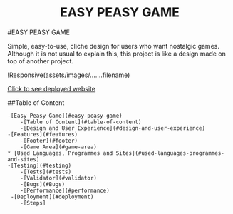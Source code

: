 <h1 align="center">EASY PEASY GAME</h1

#EASY PEASY GAME

Simple, easy-to-use, cliche design for users who want nostalgic games. Although it is not usual to explain this, this project is like a design made on top of another project.

!Responsive(assets/images/.......filename)

[Click to see deployed website](URL     )

##Table of Content

    -[Easy Peasy Game](#easy-peasy-game)
        -[Table of Content](#table-of-content)
        -[Design and User Experience](#design-and-user-experience)
    -[Features](#features)
        -[Footer](#footer)       
        -[Game Area](#game-area)
    * [Used Languages, Programmes and Sites](#used-languages-programmes-and-sites)
    -[Testing](#testing)
        -[Tests](#tests)       
        -[Validator](#validator)
        -[Bugs](#Bugs)
        -[Performance](#performance)
     -[Deployment](#deployment) 
        -[Steps]


